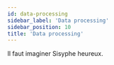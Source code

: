 ```yaml
---
id: data-processing
sidebar_label: 'Data processing'
sidebar_position: 10
title: 'Data processing'
---
```


Il faut imaginer Sisyphe heureux.
